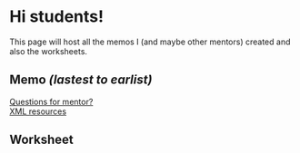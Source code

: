 # Hi students!
This page will host all the memos I (and maybe other mentors) created and also the worksheets. 

## Memo _(lastest to earlist)_
[Questions for mentor?](mentor.md)  
[XML resources](XML.md)

## Worksheet
